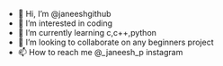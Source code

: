 - 👋 Hi, I’m @janeeshgithub
- 👀 I’m interested in coding
- 🌱 I’m currently learning c,c++,python
- 💞️ I’m looking to collaborate on any beginners project
- 📫 How to reach me @_janeesh_p  instagram

<!---
janeeshgithub/janeeshgithub is a ✨ special ✨ repository because its `README.md` (this file) appears on your GitHub profile.
You can click the Preview link to take a look at your changes.
--->
